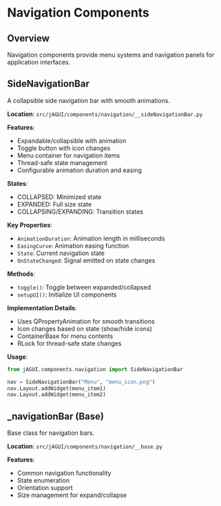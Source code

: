 # Navigation Components

## Overview

Navigation components provide menu systems and navigation panels for application interfaces.

## SideNavigationBar

A collapsible side navigation bar with smooth animations.

**Location**: `src/jAGUI/components/navigation/__sideNavigationBar.py`

**Features**:
- Expandable/collapsible with animation
- Toggle button with icon changes
- Menu container for navigation items
- Thread-safe state management
- Configurable animation duration and easing

**States**:
- COLLAPSED: Minimized state
- EXPANDED: Full size state
- COLLAPSING/EXPANDING: Transition states

**Key Properties**:
- `AnimationDuration`: Animation length in milliseconds
- `EasingCurve`: Animation easing function
- `State`: Current navigation state
- `OnStateChanged`: Signal emitted on state changes

**Methods**:
- `toggle()`: Toggle between expanded/collapsed
- `setupUI()`: Initialize UI components

**Implementation Details**:
- Uses QPropertyAnimation for smooth transitions
- Icon changes based on state (show/hide icons)
- ContainerBase for menu contents
- RLock for thread-safe state changes

**Usage**:
```python
from jAGUI.components.navigation import SideNavigationBar

nav = SideNavigationBar("Menu", "menu_icon.png")
nav.Layout.addWidget(menu_item1)
nav.Layout.addWidget(menu_item2)
```

## _navigationBar (Base)

Base class for navigation bars.

**Location**: `src/jAGUI/components/navigation/__base.py`

**Features**:
- Common navigation functionality
- State enumeration
- Orientation support
- Size management for expand/collapse
